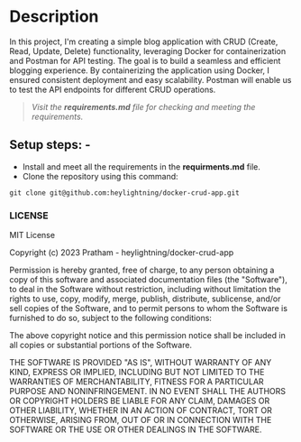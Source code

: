 # Description
In this project, I'm creating a simple blog application with CRUD (Create, Read, Update, Delete) functionality, leveraging Docker for containerization and Postman for API testing. The goal is to build a seamless and efficient blogging experience. By containerizing the application using Docker, I ensured consistent deployment and easy scalability. Postman will enable us to test the API endpoints for different CRUD operations. 

> *Visit the **requirements.md** file for checking and meeting the requirements.*

## Setup steps: -
* Install and meet all the requirements in the **requirments.md** file.
* Clone the repository using this command:
```
git clone git@github.com:heylightning/docker-crud-app.git
```

### LICENSE
MIT License

Copyright (c) 2023 Pratham - heylightning/docker-crud-app

Permission is hereby granted, free of charge, to any person obtaining a copy
of this software and associated documentation files (the "Software"), to deal
in the Software without restriction, including without limitation the rights
to use, copy, modify, merge, publish, distribute, sublicense, and/or sell
copies of the Software, and to permit persons to whom the Software is
furnished to do so, subject to the following conditions:

The above copyright notice and this permission notice shall be included in all
copies or substantial portions of the Software.

THE SOFTWARE IS PROVIDED "AS IS", WITHOUT WARRANTY OF ANY KIND, EXPRESS OR
IMPLIED, INCLUDING BUT NOT LIMITED TO THE WARRANTIES OF MERCHANTABILITY,
FITNESS FOR A PARTICULAR PURPOSE AND NONINFRINGEMENT. IN NO EVENT SHALL THE
AUTHORS OR COPYRIGHT HOLDERS BE LIABLE FOR ANY CLAIM, DAMAGES OR OTHER
LIABILITY, WHETHER IN AN ACTION OF CONTRACT, TORT OR OTHERWISE, ARISING FROM,
OUT OF OR IN CONNECTION WITH THE SOFTWARE OR THE USE OR OTHER DEALINGS IN THE
SOFTWARE.